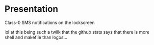 # Presentation
Class-0 SMS notifications on the lockscreen

lol at this being such a twiik that the github stats says that there is more shell and makefile than logos...
